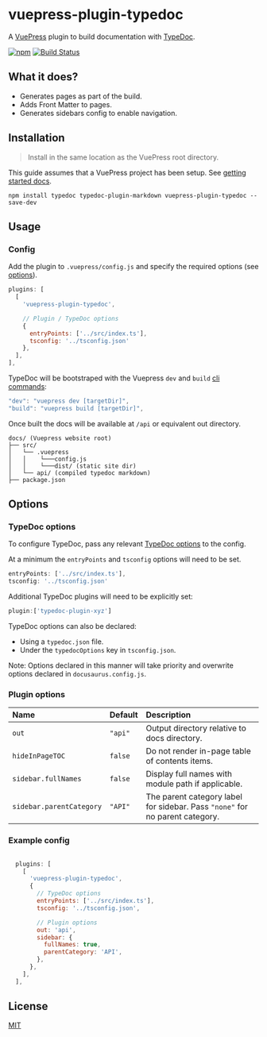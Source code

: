 # vuepress-plugin-typedoc

A [VuePress](https://vuepress.vuejs.org/) plugin to build documentation with [TypeDoc](https://github.com/TypeStrong/typedoc).

[![npm](https://img.shields.io/npm/v/vuepress-plugin-typedoc.svg)](https://www.npmjs.com/package/vuepress-plugin-typedoc)
[![Build Status](https://travis-ci.com/tgreyuk/typedoc-plugin-markdown.svg?branch=master)](https://travis-ci.com/tgreyuk/typedoc-plugin-markdown)

## What it does?

- Generates pages as part of the build.
- Adds Front Matter to pages.
- Generates sidebars config to enable navigation.

## Installation

> Install in the same location as the VuePress root directory.

This guide assumes that a VuePress project has been setup. See [getting started docs](https://vuepress.vuejs.org/guide/getting-started.html).

```shell
npm install typedoc typedoc-plugin-markdown vuepress-plugin-typedoc --save-dev
```

## Usage

### Config

Add the plugin to `.vuepress/config.js` and specify the required options (see [options](#options)).

```js
plugins: [
  [
    'vuepress-plugin-typedoc',

    // Plugin / TypeDoc options
    {
      entryPoints: ['../src/index.ts'],
      tsconfig: '../tsconfig.json'
    },
  ],
],
```

TypeDoc will be bootstraped with the Vuepress `dev` and `build` [cli commands](https://vuepress.vuejs.org/api/cli.html):

```javascript
"dev": "vuepress dev [targetDir]",
"build": "vuepress build [targetDir]",
```

Once built the docs will be available at `/api` or equivalent out directory.

```
docs/ (Vuepress website root)
├── src/
│   └── .vuepress
│   │    └───config.js
│   │    └───dist/ (static site dir)
│   └── api/ (compiled typedoc markdown)
├── package.json
```

## Options

### TypeDoc options

To configure TypeDoc, pass any relevant [TypeDoc options](https://typedoc.org/guides/options/) to the config.

At a minimum the `entryPoints` and `tsconfig` options will need to be set.

```js
entryPoints: ['../src/index.ts'],
tsconfig: '../tsconfig.json'
```

Additional TypeDoc plugins will need to be explicitly set:

```js
plugin:['typedoc-plugin-xyz']
```

TypeDoc options can also be declared:

- Using a `typedoc.json` file.
- Under the `typedocOptions` key in `tsconfig.json`.

Note: Options declared in this manner will take priority and overwrite options declared in `docusaurus.config.js`.


### Plugin options

| Name                     | Default | Description                                                                  |
| :----------------------- | :------ | :--------------------------------------------------------------------------- |
| `out`                    | `"api"` | Output directory relative to docs directory.                                 |
| `hideInPageTOC`          | `false` | Do not render in-page table of contents items.                               |
| `sidebar.fullNames`      | `false` | Display full names with module path if applicable.                           |
| `sidebar.parentCategory` | `"API"` | The parent category label for sidebar. Pass `"none"` for no parent category. |


### Example config

```js

  plugins: [
    [
      'vuepress-plugin-typedoc',
      {
        // TypeDoc options
        entryPoints: ['../src/index.ts'],
        tsconfig: '../tsconfig.json',

        // Plugin options
        out: 'api',
        sidebar: {
          fullNames: true,
          parentCategory: 'API',
        },
      },
    ],
  ],

```

## License

[MIT](https://github.com/tgreyuk/typedoc-plugin-markdown/blob/master/packages/vuepress-plugin-typedoc/LICENSE)